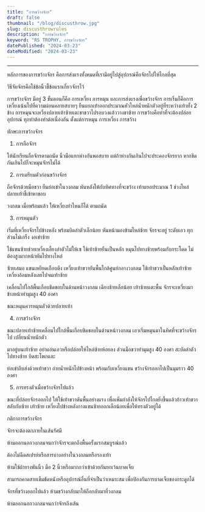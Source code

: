 ```yaml
---
title: "การขว้างจักร"
draft: false
thumbnail: "/blog/discusthrow.jpg"
slug: discusthrowrules
description: "การขว้างจักร"
keyword: "RS TROPHY, การขว้างจักร"
datePublished: "2024-03-23"
dateModified: "2024-03-23"
---
```


---
หลักการของการขว้างจักร คือการส่งแรงทั้งหมดที่เรามีอยู่ไปสู่อุปกรณ์คือจักรไปให้ไกลที่สุด 

วิธีจับจักรคือใช้ข้อนิ้วชี้ข้อแรกเกี่ยวจักรไว้ 

การขว้างจักร มีอยู่ 3 ขั้นตอนก็คือ การเหวี่ยง การหมุน และการส่งแรงเพื่อขว้างจักร การเริ่มก็คือการเหวี่ยงเน้นไปที่ความผ่อนคลายสบายๆ ยืนแยกเท้าออกประมาณหัวไหล่น้ำหนักตัวอยู่ที่ระหว่างเท้าทั้ง 2 ข้าง การหมุนจะเหวี่ยงปลายเท้าซ้ายเตะขาขวาไปรอบวงแล้ววางขาซ้าย การขว้างคือท่าที่จะต้องปล่อยอุปกรณ์ ทุกท่าต้องทำต่อเนื่องกัน ตั้งแต่การหมุน การเหวี่ยง การขว้าง


ทักษะการขว้างจักร

1. การถือจักร
 
ให้นักเรียนถือจักรตามถนัด นิ้วมือแยกห่างกันพอสบาย แต่ถ้าห่างกันเกินไปจะประคองจักรยาก หากชิดกันเกินไปก็จะหมุนจักรไม่ได้

2. การเตรียมตัวก่อนขว้างจักร

ถือจักรด้วยมือขวา ยืนย่อเข่าในวงกลม หันหลังให้กับทิศทางที่จะขว้าง เท้าแยกประมาณ 1 ช่วงไหล่    ปลายเท้าชี้เข้าหาขอบ
 
วงกลม เมื่อพร้อมแล้ว ให้เหวี่ยงท่าไหนก็ได้ ตามถนัด
 
3. การหมุนตัว
 
 
เริ่มที่เหวี่ยงจักรไปข้างหลัง พร้อมบิดลำตัวเล็กน้อย หันหน้ามองข้ามไหล่ซ้าย จักรจะอยู่ ระดับเอว ทุกส่วนไม่เกร็ง งอเข่าซ้าย
 
ใช้แขนซ้ายช่วยเหวี่ยงเลี้ยงลำตัวไม่ให้เซ ใช้เท้าซ้ายยืนเป็นหลัก หมุนไปทางซ้ายพร้อมกับกระโดด ไม่ต้องสูงมากหน้าหันไปทางไหล่
 
ซ้ายเสมอ แขนเหยียดเกือบตึง เหวี่ยงเท้าขวายันพื้นใกล้ศูนย์กลางวงกลม ใช้เท้าขวาเป็นหลักเท้าซ้ายเหวี่ยงอ้อมหลังเลยไปจนเท้าซ้าย
 
เคลื่อนไปใกล้พื้นเกือบชิดขอบในด้านหน้าวงกลม  เฉียงซ้ายเล็กน้อย  เท้าซ้ายแตะพื้น  จักรจะเหวี่ยงมาข้างหน้าทำมุมสูง  40  องศา
 
ขณะหมุนควรหมุนตัวด้วยปลายเท้า

4. การขว้างจักร

ขณะปลายเท้าซ้ายเคลื่อนไปใกล้พื้นเกือบชิดขอบในด้านหน้าวงกลม เอวเริ่มหมุนมาในทิศที่จะขว้างจักรไป เปลี่ยนน้ำหนักตัว
 
มาอยู่บนเท้าซ้าย  อย่าแอ่นเอวหรือปล่อยให้ไหล่ซ้ายห้อยลง  ส่วนมือขวาทำมุมสูง 40 องศา  สะบัดลำตัวไปทางซ้าย บิดสะโพกและ
 
ย่อเข่าถีบส่งด้วยเท้าขวา ถ่ายน้ำหนักไปข้างหน้า พร้อมกับเหวี่ยงแขน ขว้างจักรออกไปเป็นมุมราว 40 องศา

5. การทรงตัวเมื่อขว้างจักรไปแล้ว

ขณะที่ปล่อยจักรออกไป ให้ใช้เท้าขวาดันพื้นอย่างแรง เพื่อเพิ่มกำลังให้จักรไปไกลยิ่งขึ้นแล้วก้าวเท้าขวา สลับกับซ้าย เท้าซ้าย เหวี่ยงไปข้างหลังกางแขนซ้ายออกเล็กน้อยเพื่อให้ทรงตัวอยู่ได้

กติกาการขว้างจักร

จักรจะต้องตกภายในเส้นรัศมี

ห้ามออกนอกวงกลมจนกว่าจักรจะตกถึงพื้นครั้งแรกสมบูรณ์แล้ว

ต้องไม่ฉีดสเปรย์หรือสารบางอย่างในวงกลมหรือรองเท้า

ห้ามใช้ผ้ายางพันนิ้ว มือ 2 นิ้วหรือมากกว่าเข้าด้วยกันยกเว้นบาดเจ็บ

สามารถคาดสายเข็มขัดหนังหรืออุปกรณ์อื่นที่จำเป็นว่าเหมาะสม เพื่อป้องกันการบาดเจ็บของกระดูกได้

จักรที่ขว้างออกไปแล้ว ห้ามขว้างกลับมาให้ถือกลับมาที่วงกลม

ห้ามออกนอกวงกลมจนกว่าจักรถึงเส้น